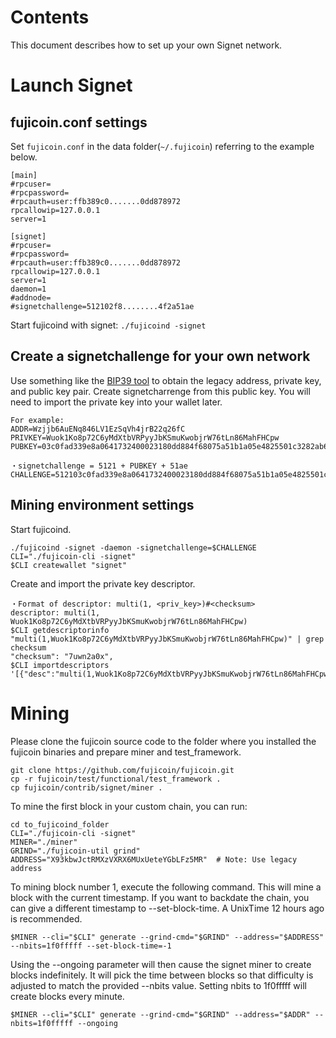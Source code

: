 Contents
========
This document describes how to set up your own Signet network.

Launch Signet
=============

fujicoin.conf settings
----------------------
Set `fujicoin.conf` in the data folder(`~/.fujicoin`) referring to the example below.

    [main]
    #rpcuser=
    #rpcpassword=
    #rpcauth=user:ffb389c0.......0dd878972
    rpcallowip=127.0.0.1
    server=1
    
    [signet]
    #rpcuser=
    #rpcpassword=
    #rpcauth=user:ffb389c0.......0dd878972
    rpcallowip=127.0.0.1
    server=1
    daemon=1
    #addnode=
    #signetchallenge=512102f8........4f2a51ae

Start fujicoind with signet: `./fujicoind -signet`

Create a signetchallenge for your own network
---------------------------------------------
Use something like the [BIP39 tool](https://iancoleman.io/bip39/) to obtain the legacy address, private key, and public key pair.
Create signetcharrenge from this public key.
You will need to import the private key into your wallet later.

    For example:
    ADDR=Wzjjb6AuENq846LV1EzSqVh4jrB22q26fC
    PRIVKEY=Wuok1Ko8p72C6yMdXtbVRPyyJbKSmuKwobjrW76tLn86MahFHCpw
    PUBKEY=03c0fad339e8a0641732400023180dd884f68075a51b1a05e4825501c3282ab606

    ・signetchallenge = 5121 + PUBKEY + 51ae
    CHALLENGE=512103c0fad339e8a0641732400023180dd884f68075a51b1a05e4825501c3282ab60651ae

Mining environment settings
---------------------------
Start fujicoind.

    ./fujicoind -signet -daemon -signetchallenge=$CHALLENGE
    CLI="./fujicoin-cli -signet"
    $CLI createwallet "signet"

Create and import the private key descriptor.

    ・Format of descriptor: multi(1, <priv_key>)#<checksum>
    descriptor: multi(1, Wuok1Ko8p72C6yMdXtbVRPyyJbKSmuKwobjrW76tLn86MahFHCpw)
    $CLI getdescriptorinfo "multi(1,Wuok1Ko8p72C6yMdXtbVRPyyJbKSmuKwobjrW76tLn86MahFHCpw)" | grep checksum
    "checksum": "7uwn2a0x",
    $CLI importdescriptors '[{"desc":"multi(1,Wuok1Ko8p72C6yMdXtbVRPyyJbKSmuKwobjrW76tLn86MahFHCpw)#7uwn2a0x","timestamp":"now","active":false,"internal":false}]'

Mining
======

Please clone the fujicoin source code to the folder where you installed the fujicoin binaries and prepare miner and test_framework.

    git clone https://github.com/fujicoin/fujicoin.git
    cp -r fujicoin/test/functional/test_framework .
    cp fujicoin/contrib/signet/miner .

To mine the first block in your custom chain, you can run:

    cd to_fujicoind_folder
    CLI="./fujicoin-cli -signet"
    MINER="./miner"
    GRIND="./fujicoin-util grind"
    ADDRESS="X93kbwJctRMXzVXRX6MUxUeteYGbLFz5MR"  # Note: Use legacy address

To mining block number 1, execute the following command. 
This will mine a block with the current timestamp. 
If you want to backdate the chain, you can give a different timestamp to --set-block-time. 
A UnixTime 12 hours ago is recommended.

    $MINER --cli="$CLI" generate --grind-cmd="$GRIND" --address="$ADDRESS" --nbits=1f0fffff --set-block-time=-1


Using the --ongoing parameter will then cause the signet miner to create blocks indefinitely. 
It will pick the time between blocks so that difficulty is adjusted to match the provided --nbits value. 
Setting nbits to 1f0fffff will create blocks every minute.

    $MINER --cli="$CLI" generate --grind-cmd="$GRIND" --address="$ADDR" --nbits=1f0fffff --ongoing

